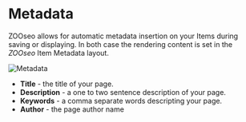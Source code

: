 # Metadata

ZOOseo allows for automatic metadata insertion on your Items during saving or displaying. In both case the rendering content is set in the *ZOOseo* Item Metadata layout.

![Metadata](http://joolanders.github.io/Docs/docs/ZOOseo/images/metadata.png)

- **Title** - the title of your page.
- **Description** - a one to two sentence description of your page.
- **Keywords** - a comma separate words descripting your page.
- **Author** - the page author name